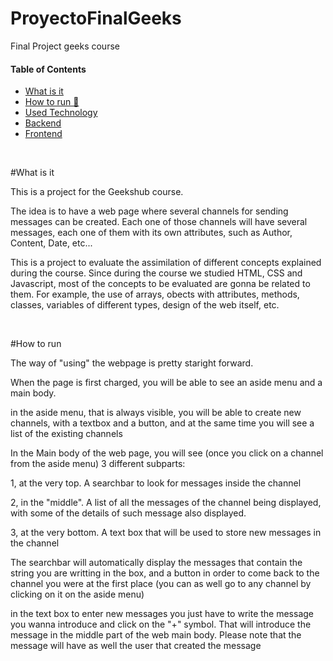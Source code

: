 # ProyectoFinalGeeks
Final Project geeks course



#### Table of Contents  


- [What is it](#What-is-it) 
- [How to run 🚀](#How-to-run-)  
- [Used Technology](#Frontend-)
- [Backend](#Backend-) 
- [Frontend](#Frontend-)  

<br>

#What is it

This is a project for the Geekshub course.

The idea is to have a web page where several channels for sending messages can be created. Each one of those channels will have several messages, each one of them with its own attributes, such as Author, Content, Date, etc...

This is a project to evaluate the assimilation of different concepts explained during the course. Since during the course we studied HTML, CSS and Javascript, most of the concepts to be evaluated are gonna be related to them. For example, the use of arrays, obects with attributes, methods, classes, variables of different types, design of the web itself, etc.

<br>

#How to run

The way of "using" the webpage is pretty staright forward.

When the page is first charged, you will be able to see an aside menu and a main body.

in the aside menu, that is always visible, you will be able to create new channels, with a textbox and a button, and at the same time you will see a list of the existing channels

In the Main body of the web page, you will see (once you click on a channel from the aside menu) 3 different subparts:

1, at the very top. A searchbar to look for messages inside the channel

2, in the "middle". A list of all the messages of the channel being displayed, with some of the details of such message also displayed.

3, at the very bottom. A text box that will be used to store new messages in the channel

The searchbar will automatically display the messages that contain the string you are writting in the box, and a button in order to come back to the channel you were at the first place (you can as well go to any channel by clicking on it on the aside menu)

in the text box to enter new messages you just have to write the message you wanna introduce and click on the "+" symbol. That will introduce the message in the middle part of the web main body. Please note that the message will have as well the user that created the message
